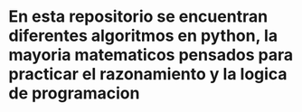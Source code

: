 # En esta repositorio se encuentran diferentes algoritmos en python, la mayoria matematicos pensados para practicar el razonamiento y la logica de programacion
